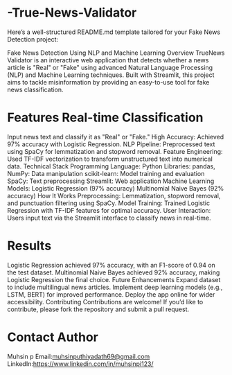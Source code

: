 # -True-News-Validator
Here’s a well-structured README.md template tailored for your Fake News Detection project:

Fake News Detection Using NLP and Machine Learning Overview TrueNews Validator is an interactive web application that detects whether a news article is "Real" or "Fake" using advanced Natural Language Processing (NLP) and Machine Learning techniques. Built with Streamlit, this project aims to tackle misinformation by providing an easy-to-use tool for fake news classification.

# Features Real-time Classification
Input news text and classify it as "Real" or "Fake." High Accuracy: Achieved 97% accuracy with Logistic Regression. NLP Pipeline: Preprocessed text using SpaCy for lemmatization and stopword removal. Feature Engineering: Used TF-IDF vectorization to transform unstructured text into numerical data. Technical Stack Programming Language: Python Libraries: pandas, NumPy: Data manipulation scikit-learn: Model training and evaluation SpaCy: Text preprocessing Streamlit: Web application Machine Learning Models: Logistic Regression (97% accuracy) Multinomial Naive Bayes (92% accuracy) How It Works Preprocessing: Lemmatization, stopword removal, and punctuation filtering using SpaCy. Model Training: Trained Logistic Regression with TF-IDF features for optimal accuracy. User Interaction: Users input text via the Streamlit interface to classify news in real-time.
 
# Results
Logistic Regression achieved 97% accuracy, with an F1-score of 0.94 on the test dataset. Multinomial Naive Bayes achieved 92% accuracy, making Logistic Regression the final choice. Future Enhancements Expand dataset to include multilingual news articles. Implement deep learning models (e.g., LSTM, BERT) for improved performance. Deploy the app online for wider accessibility. Contributing Contributions are welcome! If you’d like to contribute, please fork the repository and submit a pull request.

# Contact Author
Muhsin p 
Email:muhsinputhiyadath69@gmail.com 
LinkedIn:https://www.linkedin.com/in/muhsinpi123/
